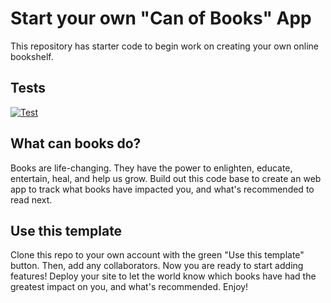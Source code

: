 # Start your own "Can of Books" App

This repository has starter code to begin work on creating your own online bookshelf.

## Tests

[![Test](https://github.com/JacobKnaack/can-of-books-test/actions/workflows/playwright.yaml/badge.svg)](https://github.com/JacobKnaack/can-of-books-test/actions/workflows/playwright.yaml)

## What can books do?

Books are life-changing. They have the power to enlighten, educate, entertain, heal, and help us grow. Build out this code base to create an web app to track what books have impacted you, and what's recommended to read next.

## Use this template

Clone this repo to your own account with the green "Use this template" button. Then, add any collaborators. Now you are ready to start adding features! Deploy your site to let the world know which books have had the greatest impact on you, and what's recommended. Enjoy!
